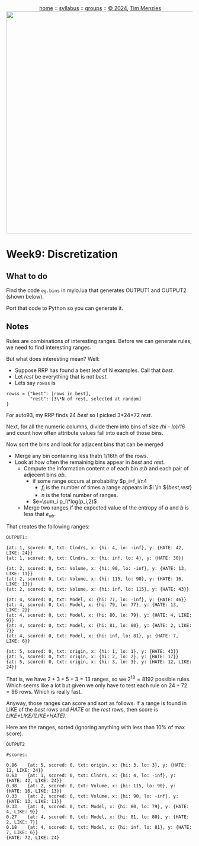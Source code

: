 <a name=top><br>
  <p align=center>&nbsp;<a href="/README.md#top">home</a> ::
  <a href="/docs/syllabus.md#top">syllabus</a> ::
  <a href="https://docs.google.com/spreadsheets/d/16yxmklx4zvmfAHE7QocOQZZ4v4UxD5ktJHWMJEjBcMI/edit#gid=0">groups</a> ::
  <a href="/LICENSE.md#top">&copy;&nbsp;2024</a>, <a href="http:/timm.fyi">Tim Menzies</a><br>
  <a href="/README.md#top"><img width=600  
     src="/etc/img/ase24.png"></a></p>

# Week9: Discretization

## What to do

Find the code `eg.bins` in mylo.lua that  generates OUTPUT1 and OUTPUT2 (shown below).

Port that code to Python so you can generate it.

## Notes

Rules are combinations of interesting ranges. Before we can generate rules,
we need to find interesting ranges.

But what does interesting mean? Well:

- Suppose RRP has found a best leaf of N examples. Call that _best_.
- Let _rest_ be everything that is not _best_.
- Lets say `rowss` is

```
rowss = {"best": [rows in best],
         "rest": [3\*N of rest, selected at random]
}
```

For auto93, my RRP finds 24 _best_ so I picked  3\*24=72 _rest_. 

Next, for all the numeric columns, divide them into bins of size _(hi - lo)/16_ and count how often
attribute values fall into each of those bins.

Now sort the bins and look for adjacent bins that can be merged
- Merge any bin containing less thatn 1/16th of the rows.
- Look at how often the remaining bins appear in _best_ and _rest_.
  - Compute the information content $e$ of each bin _a,b_ and each pair of adjecent bins _ab_.
    - if some range occurs at probability $p_i=f_i/n4
      - $f_i$ is the number of times a range appears in $i \in ${_best,rest_}  
      - $n$ is the fotal number of ranges.
    - $e=\sum_i p_i\*log(p_i,2)$
  - Merge two ranges if the expected value of the entropy of $a$ and $b$  is less that
    $e_{ab}$.

That creates the following ranges:

``` 
OUTPUT1:

{at: 1, scored: 0, txt: Clndrs, x: {hi: 4, lo: -inf}, y: {HATE: 42, LIKE: 24}}
{at: 1, scored: 0, txt: Clndrs, x: {hi: inf, lo: 4}, y: {HATE: 30}}

{at: 2, scored: 0, txt: Volume, x: {hi: 90, lo: -inf}, y: {HATE: 13, LIKE: 11}}
{at: 2, scored: 0, txt: Volume, x: {hi: 115, lo: 90}, y: {HATE: 16, LIKE: 13}}
{at: 2, scored: 0, txt: Volume, x: {hi: inf, lo: 115}, y: {HATE: 43}}

{at: 4, scored: 0, txt: Model, x: {hi: 77, lo: -inf}, y: {HATE: 46}}
{at: 4, scored: 0, txt: Model, x: {hi: 79, lo: 77}, y: {HATE: 13, LIKE: 2}}
{at: 4, scored: 0, txt: Model, x: {hi: 80, lo: 79}, y: {HATE: 4, LIKE: 9}}
{at: 4, scored: 0, txt: Model, x: {hi: 81, lo: 80}, y: {HATE: 2, LIKE: 7}}
{at: 4, scored: 0, txt: Model, x: {hi: inf, lo: 81}, y: {HATE: 7, LIKE: 6}}

{at: 5, scored: 0, txt: origin, x: {hi: 1, lo: 1}, y: {HATE: 43}}
{at: 5, scored: 0, txt: origin, x: {hi: 2, lo: 2}, y: {HATE: 17}}
{at: 5, scored: 0, txt: origin, x: {hi: 3, lo: 3}, y: {HATE: 12, LIKE: 24}}
```

That is, we have $2+3+5+3=13$ ranges, so we $2^{13}=8192$ possible rules. Which seems like
a lot but given we only have to test each rule on $24+72=96$ rows.  Which is  really fast.

Anyway, those ranges can score and sort as follows. If a range is found in LIKE of the _best_ rows
and _HATE_ or the _rest_ rows, then score is _LIKE\*LIKE/(LIKE+HATE)_.

Here are the ranges, sorted (ignoring anything with less than 10% of max score). 

```
OUTPUT2

#scores:

0.86	{at: 5, scored: 0, txt: origin, x: {hi: 3, lo: 3}, y: {HATE: 12, LIKE: 24}}
0.63	{at: 1, scored: 0, txt: Clndrs, x: {hi: 4, lo: -inf}, y: {HATE: 42, LIKE: 24}}
0.38	{at: 2, scored: 0, txt: Volume, x: {hi: 115, lo: 90}, y: {HATE: 16, LIKE: 13}}
0.33	{at: 2, scored: 0, txt: Volume, x: {hi: 90, lo: -inf}, y: {HATE: 13, LIKE: 11}}
0.33	{at: 4, scored: 0, txt: Model, x: {hi: 80, lo: 79}, y: {HATE: 4, LIKE: 9}}
0.27	{at: 4, scored: 0, txt: Model, x: {hi: 81, lo: 80}, y: {HATE: 2, LIKE: 7}}
0.18	{at: 4, scored: 0, txt: Model, x: {hi: inf, lo: 81}, y: {HATE: 7, LIKE: 6}}
{HATE: 72, LIKE: 24}
```
